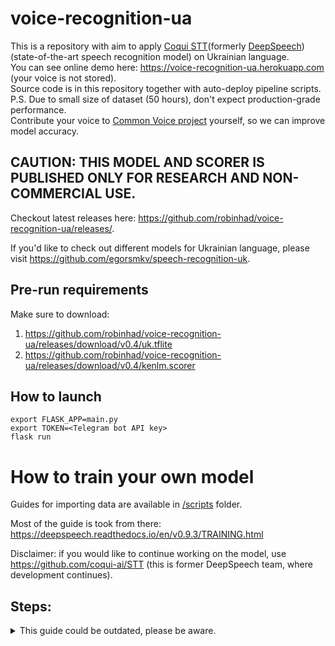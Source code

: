 # voice-recognition-ua
This is a repository with aim to apply [Coqui STT](https://github.com/coqui-ai/STT "STT")(formerly [DeepSpeech](https://github.com/mozilla/DeepSpeech)) (state-of-the-art speech recognition model) on Ukrainian language.  
You can see online demo here: https://voice-recognition-ua.herokuapp.com (your voice is not stored).  
Source code is in this repository together with auto-deploy pipeline scripts.  
P.S. Due to small size of dataset (50 hours), don't expect production-grade performance.  
Contribute your voice to [Common Voice project](https://commonvoice.mozilla.org/uk "Common Voice") yourself, so we can improve model accuracy.  

<h2>CAUTION: THIS MODEL AND SCORER IS PUBLISHED ONLY FOR RESEARCH AND NON-COMMERCIAL USE.</h2>

Checkout latest releases here: https://github.com/robinhad/voice-recognition-ua/releases/.

If you'd like to check out different models for Ukrainian language, please visit https://github.com/egorsmkv/speech-recognition-uk.

## Pre-run requirements
Make sure to download:
1. https://github.com/robinhad/voice-recognition-ua/releases/download/v0.4/uk.tflite
2. https://github.com/robinhad/voice-recognition-ua/releases/download/v0.4/kenlm.scorer

## How to launch 
```
export FLASK_APP=main.py
export TOKEN=<Telegram bot API key>
flask run
```

# How to train your own model

Guides for importing data are available in [/scripts](/scripts) folder.

Most of the guide is took from there:
https://deepspeech.readthedocs.io/en/v0.9.3/TRAINING.html

Disclaimer: if you would like to continue working on the model, use https://github.com/coqui-ai/STT (this is former DeepSpeech team, where development continues).


## Steps:

<details>
 <summary>This guide could be outdated, please be aware.</summary>
1. Create g4dn.xlarge instance on AWS, Deep Learning AMI (Ubuntu 18.04), 150 GB of space.

2. Install Python requirements:  
```
sudo apt-get install python3-dev sox libsox-fmt-mp3 # sox is used for audio reading
```
 
3. Clone DeepSpeech branch v0.9.1  
```
git clone --branch v0.9.1 https://github.com/mozilla/DeepSpeech
```
4. Go into DeepSpeech directory:  
```
cd DeepSpeech
```
5. Create virtual environment using conda (it will be easier to manage CUDA libraries):  
```
conda create --prefix $HOME/tmp/deepspeech-train-venv/ python=3.7
```
6. Activate it:  
```
conda activate /home/ubuntu/tmp/deepspeech-train-venv 
```
7. Install DeepSpeech requirements:  
```
pip3 install --upgrade pip==20.2.2 wheel==0.34.2 setuptools==49.6.0
pip3 install --upgrade -e .
```
8. Install required CUDA libraries:  
```
conda install cudnn=7.6=cuda10.1_0
pip3 install 'tensorflow-gpu==1.15.4'
```
9. Open https://commonvoice.mozilla.org/uk/datasets and copy link to Ukrainian dataset.  
```
cd ..
wget <your_link_to_dataset>
tar -xf uk.tar.gz
``` 
You'll get a folder named `cv-corpus-5.1-2020-06-22`
10. Download alphabet, used for dataset.
Alphabet is a file with all possible symbols, that are going to be in a dataset. Outputs are directly formed from alphabet. Alphabet is also used for filtering, data, that contain symbols not in alphabet, will be skipped.  
```
cd ./DeepSpeech
mkdir data_uk
cd ./data_uk
wget https://github.com/robinhad/voice-recognition-ua/releases/download/v0.2/alphabet.txt
``` 
NOTE: if you create your alphabet, make sure it's in UTF-8 format

11. Filter data, that contains symbols not in alphabet:  
```
cd .. # DeepSpeech
bin/import_cv2.py --filter_alphabet ./data_uk/alphabet.txt ../cv-corpus-5.1-2020-06-22/uk
```
12. (Optional step if you want to create model from scratch, expect low performance because of small dataset (~20 hours for Ukrainian))
```
python3 DeepSpeech.py --train_files ../data/CV/en/clips/train.csv --dev_files ../data/CV/en/clips/dev.csv --test_files ../data/CV/en/clips/test.csv
```
13. Transfer Learning  
Transfer learning is method of using existing, pre-trained model on one dataset and apply it on similar, but another. In example, if we do speech recognition, we can use a fact that with each layer model deals with more general concept. Starting layers recognize different sound and low-level patterns, whereas later layers are more involved in final output (letters). So in that case we freeze all the layers (they don't update during training) except the specified last ones, where we substitute English alphabet with Ukrainian one.  
Below we will download English model checkpoint and create folder for Ukrainian one.
```
mkdir checkpoints
cd ./checkpoints
wget https://github.com/mozilla/DeepSpeech/releases/download/v0.9.1/deepspeech-0.9.1-checkpoint.tar.gz
tar -xf deepspeech-0.9.1-checkpoint.tar.gz
mkdir uk_transfer_checkpoint
cd ..
```
14. Start a training itself. (if you want to make changes to training parameters, run `python3 DeepSpeech.py --helpfull` for list of all parameters).  
When model finishes training, there will be error due to bug in DeepSpeech that will prevent evaluating performance for now, we will fix it in the next step.
It will take a while, ~11 minutes per epoch.
```
python3 DeepSpeech.py \
    --train_cudnn \
    --drop_source_layers 2 \
    --alphabet_config_path ./data_uk/alphabet.txt \
    --save_checkpoint_dir ./checkpoints/uk_transfer_checkpoint \
    --load_checkpoint_dir ./checkpoints/deepspeech-0.9.1-checkpoint \
    --train_files  ../cv-corpus-5.1-2020-06-22/uk/clips/train.csv \
    --dev_files  ../cv-corpus-5.1-2020-06-22/uk/clips/dev.csv \
    --test_files ../cv-corpus-5.1-2020-06-22/uk/clips/test.csv \
    --epochs 10 \
```
15. Evaluate model:
```
python3 DeepSpeech.py \
    --train_cudnn \
    --alphabet_config_path ./data_uk/alphabet.txt \
    --load_checkpoint_dir ./checkpoints/uk_transfer_checkpoint \
    --train_files  ../cv-corpus-5.1-2020-06-22/uk/clips/train.csv \
    --dev_files  ../cv-corpus-5.1-2020-06-22/uk/clips/dev.csv \
    --test_files ../cv-corpus-5.1-2020-06-22/uk/clips/test.csv \
    --test_batch_size 40 \
    --epochs 0
```
It will take a while, approximately 20-30 minutes.

You will get performance report:
WER - Word Error Rate, calculates how much characters were guessed correctly.
CER - Character Error Rate, calculates how much characters were guessed correctly.
Here we have WER 95% and CER 36%.  
It is high because we don't use scorer (language model that maps chacter sequence to the closest word match) during training, you can improve performance if you create scorer for Ukrainian language. As a text corpus you can use Wikipedia articles.

<details>
<summary>Test on ../cv-corpus-5.1-2020-06-22/uk/clips/test.csv - WER: 0.950863, CER: 0.357779, loss: 59.444176</summary>

--------------------------------------------------------------------------------
Best WER: 
--------------------------------------------------------------------------------
WER: 0.000000, CER: 0.000000, loss: 2.696858
 - wav: file://../cv-corpus-5.1-2020-06-22/uk/clips/common_voice_uk_21203420.wav
 - src: "я замер"
 - res: "я замер"
--------------------------------------------------------------------------------
WER: 0.000000, CER: 0.000000, loss: 1.772630
 - wav: file://../cv-corpus-5.1-2020-06-22/uk/clips/common_voice_uk_21755897.wav
 - src: "що саме"
 - res: "що саме"
--------------------------------------------------------------------------------
WER: 0.000000, CER: 0.000000, loss: 0.269474
 - wav: file://../cv-corpus-5.1-2020-06-22/uk/clips/common_voice_uk_21350648.wav
 - src: "ні"
 - res: "ні"
--------------------------------------------------------------------------------
WER: 0.250000, CER: 0.066667, loss: 7.652889
 - wav: file://../cv-corpus-5.1-2020-06-22/uk/clips/common_voice_uk_22161067.wav
 - src: "і вухом не веде"
 - res: "і вухом не виде"
--------------------------------------------------------------------------------
WER: 0.333333, CER: 0.142857, loss: 22.727850
 - wav: file://../cv-corpus-5.1-2020-06-22/uk/clips/common_voice_uk_20894315.wav
 - src: "подробиці наразі уточнюються"
 - res: "подробиці наразі удочнвітцся"
--------------------------------------------------------------------------------
Median WER: 
--------------------------------------------------------------------------------
WER: 1.000000, CER: 0.408163, loss: 77.099953
 - wav: file://../cv-corpus-5.1-2020-06-22/uk/clips/common_voice_uk_21565481.wav
 - src: "це було висвітлено і в засобах масової інформації"
 - res: "сцеболовистітоно ів засовавнасавинсерматції"
--------------------------------------------------------------------------------
WER: 1.000000, CER: 0.304878, loss: 76.661797
 - wav: file://../cv-corpus-5.1-2020-06-22/uk/clips/common_voice_uk_21568626.wav
 - src: "всі ці зірки для тебе сказав хлопчик і ударив дівчинку металевим тазіком по голові"
 - res: "сицізяртідлетебе сказавни хлобчик юдаревдів чимкуметалевимтазіком поговолі"
--------------------------------------------------------------------------------
WER: 1.000000, CER: 0.261364, loss: 76.638161
 - wav: file://../cv-corpus-5.1-2020-06-22/uk/clips/common_voice_uk_22071941.wav
 - src: "кабінет міністрів україни складає повноваження перед новообраною верховною радою україни"
 - res: "кабіна міністрівукаїни колале повнваженя перебновообрануюварховли радийву країни"
--------------------------------------------------------------------------------
WER: 1.000000, CER: 0.403846, loss: 76.634865
 - wav: file://../cv-corpus-5.1-2020-06-22/uk/clips/common_voice_uk_21381457.wav
 - src: "механізм формування агатів остаточно не встановлений"
 - res: "махенізаформовання оатья востотачномистоновлими"
--------------------------------------------------------------------------------
WER: 1.000000, CER: 0.415094, loss: 76.133347
 - wav: file://../cv-corpus-5.1-2020-06-22/uk/clips/common_voice_uk_21567387.wav
 - src: "засідання верховної ради україни проводяться відкрито"
 - res: "засі веневорковмаградиукраїне проодізівікрипо"
--------------------------------------------------------------------------------
Worst WER: 
--------------------------------------------------------------------------------
WER: 1.500000, CER: 0.266667, loss: 18.258444
 - wav: file://../cv-corpus-5.1-2020-06-22/uk/clips/common_voice_uk_20900153.wav
 - src: "вона віддасться"
 - res: "пона віддас ця"
--------------------------------------------------------------------------------
WER: 1.500000, CER: 0.307692, loss: 15.984250
 - wav: file://../cv-corpus-5.1-2020-06-22/uk/clips/common_voice_uk_22247322.wav
 - src: "ескулап лікар"
 - res: "е скула лліка"
--------------------------------------------------------------------------------
WER: 1.500000, CER: 0.277778, loss: 15.076320
 - wav: file://../cv-corpus-5.1-2020-06-22/uk/clips/common_voice_uk_21582521.wav
 - src: "цензура заборонена"
 - res: "зан зура забороонено"
--------------------------------------------------------------------------------
WER: 1.666667, CER: 0.478261, loss: 42.762665
 - wav: file://../cv-corpus-5.1-2020-06-22/uk/clips/common_voice_uk_21568871.wav
 - src: "пегас символізує поезію"
 - res: "веляс це волі зуя поєсі"
--------------------------------------------------------------------------------
WER: 2.000000, CER: 0.333333, loss: 10.796988
 - wav: file://../cv-corpus-5.1-2020-06-22/uk/clips/common_voice_uk_21563967.wav
 - src: "легітимність"
 - res: "вегі пимнсть"
--------------------------------------------------------------------------------
</details>

16. To export model for later usage:
```
mkdir model
# export .pb file
python3 DeepSpeech.py \
    --train_cudnn \
    --alphabet_config_path ./data_uk/alphabet.txt \
    --load_checkpoint_dir ./checkpoints/uk_transfer_checkpoint \
    --export_dir ./model \
    --epochs 0
# export .tflite file for embedded usage
python3 DeepSpeech.py \
    --train_cudnn \
    --alphabet_config_path ./data_uk/alphabet.txt \
    --load_checkpoint_dir ./checkpoints/uk_transfer_checkpoint \
    --export_tflite --export_dir ./model \
    --epochs 0
```
For advanced usage please refer to https://deepspeech.readthedocs.io/en/v0.9.1/USING.html
</details>
